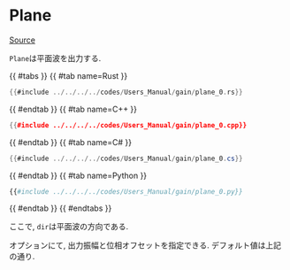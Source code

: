 # Plane
[Source](https://github.com/shinolab/autd3-rs/blob/v32.0.1/autd3/src/datagram/gain/plane.rs)

`Plane`は平面波を出力する.

{{ #tabs }}
{{ #tab name=Rust }}
```rust
{{#include ../../../../codes/Users_Manual/gain/plane_0.rs}}
```
{{ #endtab }}
{{ #tab name=C++ }}
```cpp
{{#include ../../../../codes/Users_Manual/gain/plane_0.cpp}}
```
{{ #endtab }}
{{ #tab name=C# }}
```cs
{{#include ../../../../codes/Users_Manual/gain/plane_0.cs}}
```
{{ #endtab }}
{{ #tab name=Python }}
```python
{{#include ../../../../codes/Users_Manual/gain/plane_0.py}}
```
{{ #endtab }}
{{ #endtabs }}

ここで, `dir`は平面波の方向である.

オプションにて, 出力振幅と位相オフセットを指定できる.
デフォルト値は上記の通り.
